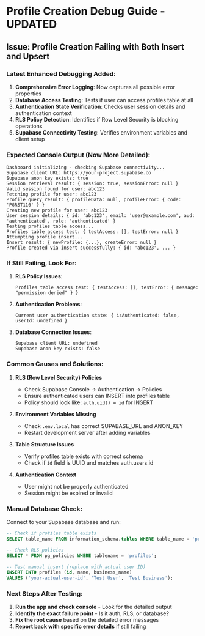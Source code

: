 # Profile Creation Debug Guide - UPDATED

## Issue: Profile Creation Failing with Both Insert and Upsert

### Latest Enhanced Debugging Added:

1. **Comprehensive Error Logging**: Now captures all possible error properties
2. **Database Access Testing**: Tests if user can access profiles table at all
3. **Authentication State Verification**: Checks user session details and authentication context
4. **RLS Policy Detection**: Identifies if Row Level Security is blocking operations
5. **Supabase Connectivity Testing**: Verifies environment variables and client setup

### Expected Console Output (Now More Detailed):

```
Dashboard initializing - checking Supabase connectivity...
Supabase client URL: https://your-project.supabase.co
Supabase anon key exists: true
Session retrieval result: { session: true, sessionError: null }
Valid session found for user: abc123
Fetching profile for user: abc123
Profile query result: { profileData: null, profileError: { code: 'PGRST116' } }
Creating new profile for user: abc123
User session details: { id: 'abc123', email: 'user@example.com', aud: 'authenticated', role: 'authenticated' }
Testing profiles table access...
Profiles table access test: { testAccess: [], testError: null }
Attempting profile insert...
Insert result: { newProfile: {...}, createError: null }
Profile created via insert successfully: { id: 'abc123', ... }
```

### If Still Failing, Look For:

1. **RLS Policy Issues**:
   ```
   Profiles table access test: { testAccess: [], testError: { message: "permission denied" } }
   ```

2. **Authentication Problems**:
   ```
   Current user authentication state: { isAuthenticated: false, userId: undefined }
   ```

3. **Database Connection Issues**:
   ```
   Supabase client URL: undefined
   Supabase anon key exists: false
   ```

### Common Causes and Solutions:

1. **RLS (Row Level Security) Policies**
   - Check Supabase Console → Authentication → Policies
   - Ensure authenticated users can INSERT into profiles table
   - Policy should look like: `auth.uid() = id` for INSERT

2. **Environment Variables Missing**
   - Check `.env.local` has correct SUPABASE_URL and ANON_KEY
   - Restart development server after adding variables

3. **Table Structure Issues**
   - Verify profiles table exists with correct schema
   - Check if `id` field is UUID and matches auth.users.id

4. **Authentication Context**
   - User might not be properly authenticated
   - Session might be expired or invalid

### Manual Database Check:

Connect to your Supabase database and run:

```sql
-- Check if profiles table exists
SELECT table_name FROM information_schema.tables WHERE table_name = 'profiles';

-- Check RLS policies
SELECT * FROM pg_policies WHERE tablename = 'profiles';

-- Test manual insert (replace with actual user ID)
INSERT INTO profiles (id, name, business_name) 
VALUES ('your-actual-user-id', 'Test User', 'Test Business');
```

### Next Steps After Testing:

1. **Run the app and check console** - Look for the detailed output
2. **Identify the exact failure point** - Is it auth, RLS, or database?
3. **Fix the root cause** based on the detailed error messages
4. **Report back with specific error details** if still failing